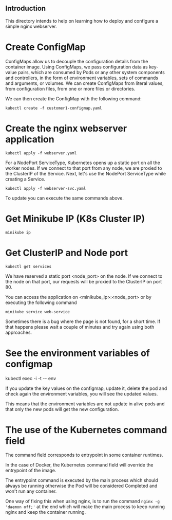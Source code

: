 ## Introduction

This directory intends to help on learning how to deploy and configure a simple nginx webserver.

# Create ConfigMap

ConfigMaps allow us to decouple the configuration details from the container image. Using ConfigMaps, we pass configuration data as key-value pairs, which are consumed by Pods or any other system components and controllers, in the form of environment variables, sets of commands and arguments, or volumes. We can create ConfigMaps from literal values, from configuration files, from one or more files or directories.

We can then create the ConfigMap with the following command:

`kubectl create -f customer1-configmap.yaml`


# Create the nginx webserver application

`kubectl apply -f webserver.yaml`

For a NodePort ServiceType, Kubernetes opens up a static port on all the worker nodes. If we connect to that port from any node, we are proxied to the ClusterIP of the Service. Next, let's use the NodePort ServiceType while creating a Service.

`kubectl apply -f webserver-svc.yaml`

To update you can execute the same commands above.

# Get Minikube IP (K8s Cluster IP)

`minikube ip`


# Get ClusterIP and Node port

`kubectl get services`

We have reserved a static port <node_port> on the node. If we connect to the node on that port, our requests will be proxied to the ClusterIP on port 80.

You can access the application on <minikube_ip>:<node_port> or by executing the following command

`minikube service web-service`

Sometimes there is a bug where the page is not found, for a short time. If that happens please wait a couple of minutes and try again using both approaches.


# See the environment variables of configmap

kubectl exec -i -t <pod-name> -- env

If you update the key values on the configmap, update it, delete the pod and check again the environment variables, you will see the updated values.

This means that the environment variables are not update in alive pods and that only the new pods will get the new configuration.


# The use of the Kubernetes command field

The command field corresponds to entrypoint in some container runtimes.

In the case of Docker, the Kubernetes command field will override the entrypoint of the image.

The entrypoint command is executed by the main process which should always be running otherwise the Pod will be considered Completed and won't run any container.

One way of fixing this when using nginx, is to run the command `nginx -g 'daemon off;'` at the end which will make the main process to keep running nginx and keep the container running.